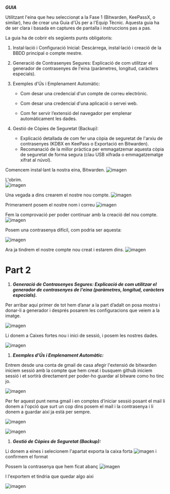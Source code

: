 ***GUIA***

Utilitzant l'eina que heu seleccionat a la Fase 1 (Bitwarden, KeePassX, o similar), heu de crear una Guia d'Ús per a l'Equip Tècnic. Aquesta guia ha de ser clara i basada en captures de pantalla i instruccions pas a pas.

La guia ha de cobrir els següents punts obligatoris:

1. Instal·lació i Configuració Inicial: Descàrrega, instal·lació i creació de la BBDD principal o compte mestre.  
2. Generació de Contrasenyes Segures: Explicació de com utilitzar el generador de contrasenyes de l'eina (paràmetres, longitud, caràcters especials).  
3. Exemples d'Ús i Emplenament Automàtic:

   * Com desar una credencial d'un compte de correu electrònic.

   * Com desar una credencial d'una aplicació o servei web.

   * Com fer servir l’extensió del navegador per emplenar automàticament les dades.

4. Gestió de Còpies de Seguretat (Backup):

   * Explicació detallada de com fer una còpia de seguretat de l'arxiu de contrasenyes (KDBX en KeePass o Exportació en Bitwarden).  
   * Recomanació de la millor pràctica per emmagatzemar aquesta còpia de seguretat de forma segura (clau USB xifrada o emmagatzematge xifrat al núvol).

Comencem instal·lant la nostra eina, Bitwarden.
![imagen](img/foto1.png)

L'obrim.  
![imagen](img/foto2.png)

Una vegada a dins crearem el nostre nou compte.
![imagen](img/foto3.png)

Primerament posem el nostre nom i correu
![imagen](img/foto4.png)

Fem la comprovació per poder continuar amb la creació del nou compte.
![imagen](img/foto5.png)

Posem una contrasenya difícil, com podria ser aquesta:

![imagen](img/foto8.png)

Ara ja tindrem el nostre compte nou creat i estarem dins.
![imagen](img/foto7.png)

# **Part 2** 

1. ***Generació de Contrasenyes Segures: Explicació de com utilitzar el generador de contrasenyes de l'eina (paràmetres, longitud, caràcters especials).***

Per arribar aquí primer de tot hem d’anar a la part d’adalt on posa mostra i donar-li a generador i després posarem les configuracions que veiem a la imatge.

![imagen](img/foto1.1.png)

Li donem a Caixes fortes nou i inici de sessió, i posem les nostres dades.

![imagen](img/foto2.2.png)

1. ***Exemples d'Ús i Emplenament Automàtic:***

Entrem desde una conta de gmail de casa afegir l'extensió de bitwarden iniciem sessió amb la compte que hem creat i busquem github iniciem sessió i et sortirà directament per poder-ho guardar al bitware como ho tinc jo.

![imagen](img/foto3.3.png)

Per fer aquest punt nema gmail i en comptes d’iniciar sessió posant el mail li donem a l'opció que surt un cop dins posem el mail i la contrasenya i li donem a guardar així ja està per sempre.

![imagen](img/foto4.4.png)

![imagen](img/foto5.5.png)


1. ***Gestió de Còpies de Seguretat (Backup):***

Li donem a eines i selecionem l'apartat exporta la caixa forta 
![imagen](img/foto6.6.png)
i confirmem el format

Possem la contrasenya que hem ficat abanç
![imagen](img/foto7.7.png)

I l'exportem et tindria que quedar algo aixi 

![imagen](img/foto8.8.png)



